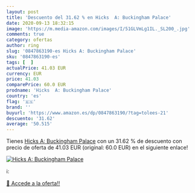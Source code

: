 ```yaml
---
layout: post
title: 'Descuento del 31.62 % en Hicks  A: Buckingham Palace'
date: 2020-09-13 18:32:15
image: 'https://m.media-amazon.com/images/I/51GLVmLg1IL._SL200_.jpg'
comments: true
category: ofertas
author: ring
slug: '0847863190-es Hicks A: Buckingham Palace'
sku: '0847863190-es'
tags: [  ]
actualPrice: 41.03 EUR
currency: EUR
price: 41.03
comparePrice: 60.0 EUR
prodname: 'Hicks  A: Buckingham Palace'
country: 'es'
flag: '🇪🇸'
brand: ''
buyurl: 'https://www.amazon.es/dp/0847863190/?tag=tolees-21'
descuento: '31.62'
average: '50.515'
---
```


Tienes [Hicks  A: Buckingham Palace](https://www.amazon.es/dp/0847863190/?tag=tolees-21) con un 31.62 % de descuento con precio de oferta de 41.03 EUR (original: 60.0 EUR) en el siguiente enlace!

[![Hicks  A: Buckingham Palace](https://m.media-amazon.com/images/I/51GLVmLg1IL._SL200_.jpg)](https://www.amazon.es/dp/0847863190/?tag=tolees-21)

ℹ️:


[🛒 Accede a la oferta!!](https://www.amazon.es/dp/0847863190/?tag=tolees-21)
